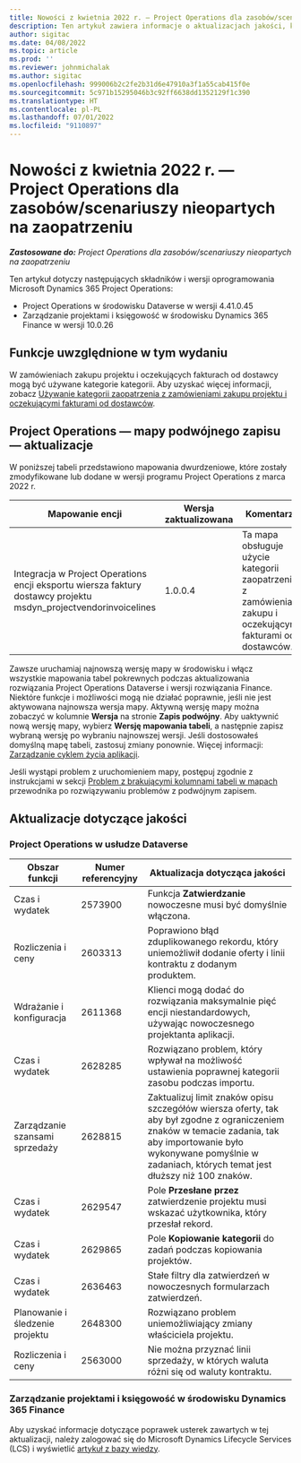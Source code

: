 ```yaml
---
title: Nowości z kwietnia 2022 r. — Project Operations dla zasobów/scenariuszy nieopartych na zaopatrzeniu
description: Ten artykuł zawiera informacje o aktualizacjach jakości, które są dostępne w wydaniu z kwietnia 2022 r. wdrożenia Microsoft Dynamics 365 Project Operations dla scenariuszy opartych na zasobach/niemagazynowanych.
author: sigitac
ms.date: 04/08/2022
ms.topic: article
ms.prod: ''
ms.reviewer: johnmichalak
ms.author: sigitac
ms.openlocfilehash: 999006b2c2fe2b31d6e47910a3f1a55cab415f0e
ms.sourcegitcommit: 5c971b15295046b3c92ff6638dd1352129f1c390
ms.translationtype: HT
ms.contentlocale: pl-PL
ms.lasthandoff: 07/01/2022
ms.locfileid: "9110897"
---
```

# <a name="whats-new-april-2022---project-operations-for-resourcenon-stocked-based-scenarios"></a>Nowości z kwietnia 2022 r. — Project Operations dla zasobów/scenariuszy nieopartych na zaopatrzeniu

_**Zastosowane do:** Project Operations dla zasobów/scenariuszy nieopartych na zaopatrzeniu_

Ten artykuł dotyczy następujących składników i wersji oprogramowania Microsoft Dynamics 365 Project Operations:

- Project Operations w środowisku Dataverse w wersji 4.41.0.45
- Zarządzanie projektami i księgowość w środowisku Dynamics 365 Finance w wersji 10.0.26

## <a name="features-included-in-this-release"></a>Funkcje uwzględnione w tym wydaniu

W zamówieniach zakupu projektu i oczekujących fakturach od dostawcy mogą być używane kategorie kategorii. Aby uzyskać więcej informacji, zobacz [Używanie kategorii zaopatrzenia z zamówieniami zakupu projektu i oczekującymi fakturami od dostawców](../procurement/configure-procurement-categories.md).

## <a name="project-operations-dual-write-maps-updates"></a>Project Operations — mapy podwójnego zapisu — aktualizacje

W poniższej tabeli przedstawiono mapowania dwurdzeniowe, które zostały zmodyfikowane lub dodane w wersji programu Project Operations z marca 2022 r.

| Mapowanie encji | Wersja zaktualizowana | Komentarze |
| -------------- | ------------------- | ------------|
| Integracja w Project Operations encji eksportu wiersza faktury dostawcy projektu msdyn\_projectvendorinvoicelines | 1.0.0.4 | Ta mapa obsługuje użycie kategorii zaopatrzenia z zamówieniami zakupu i oczekującymi fakturami od dostawców. |

Zawsze uruchamiaj najnowszą wersję mapy w środowisku i włącz wszystkie mapowania tabel pokrewnych podczas aktualizowania rozwiązania Project Operations Dataverse i wersji rozwiązania Finance. Niektóre funkcje i możliwości mogą nie działać poprawnie, jeśli nie jest aktywowana najnowsza wersja mapy. Aktywną wersję mapy można zobaczyć w kolumnie **Wersja** na stronie **Zapis podwójny**. Aby uaktywnić nową wersję mapy, wybierz **Wersję mapowania tabeli**, a następnie zapisz wybraną wersję po wybraniu najnowszej wersji. Jeśli dostosowałeś domyślną mapę tabeli, zastosuj zmiany ponownie. Więcej informacji: [Zarządzanie cyklem życia aplikacji](/dynamics365/fin-ops-core/dev-itpro/data-entities/dual-write/app-lifecycle-management).

Jeśli wystąpi problem z uruchomieniem mapy, postępuj zgodnie z instrukcjami w sekcji [Problem z brakującymi kolumnami tabeli w mapach](/dynamics365/fin-ops-core/dev-itpro/data-entities/dual-write/dual-write-troubleshooting-finops-upgrades#missing-table-columns-issue-on-maps) przewodnika po rozwiązywaniu problemów z podwójnym zapisem.

## <a name="quality-updates"></a>Aktualizacje dotyczące jakości

### <a name="project-operations-on-dataverse"></a>Project Operations w usłudze Dataverse

| Obszar funkcji | Numer referencyjny | Aktualizacja dotycząca jakości |
| ------------ | ---------------- | -------------- |
| Czas i wydatek | 2573900 | Funkcja **Zatwierdzanie** nowoczesne musi być domyślnie włączona. |
| Rozliczenia i ceny | 2603313 | Poprawiono błąd zduplikowanego rekordu, który uniemożliwił dodanie oferty i linii kontraktu z dodanym produktem. |
| Wdrażanie i konfiguracja | 2611368 | Klienci mogą dodać do rozwiązania maksymalnie pięć encji niestandardowych, używając nowoczesnego projektanta aplikacji. |
| Czas i wydatek | 2628285 | Rozwiązano problem, który wpływał na możliwość ustawienia poprawnej kategorii zasobu podczas importu. |
|   Zarządzanie szansami sprzedaży| 2628815 | Zaktualizuj limit znaków opisu szczegółów wiersza oferty, tak aby był zgodne z ograniczeniem znaków w temacie zadania, tak aby importowanie było wykonywane pomyślnie w zadaniach, których temat jest dłuższy niż 100 znaków. |
| Czas i wydatek| 2629547 | Pole **Przesłane przez** zatwierdzenie projektu musi wskazać użytkownika, który przesłał rekord. |
| Czas i wydatek| 2629865 | Pole **Kopiowanie kategorii** do zadań podczas kopiowania projektów. |
| Czas i wydatek| 2636463 | Stałe filtry dla zatwierdzeń w nowoczesnych formularzach zatwierdzeń. |
| Planowanie i śledzenie projektu | 2648300 | Rozwiązano problem uniemożliwiający zmiany właściciela projektu. |
| Rozliczenia i ceny | 2563000 | Nie można przyznać linii sprzedaży, w których waluta różni się od waluty kontraktu. |

### <a name="project-management-and-accounting-in-dynamics-365-finance"></a>Zarządzanie projektami i księgowość w środowisku Dynamics 365 Finance

Aby uzyskać informacje dotyczące poprawek usterek zawartych w tej aktualizacji, należy zalogować się do Microsoft Dynamics Lifecycle Services (LCS) i wyświetlić [artykuł z bazy wiedzy](https://fix.lcs.dynamics.com/Issue/Details?bugId=662864).

